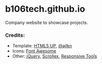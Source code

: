 # b106tech.github.io

Company website to showcase projects.

### Credits:

- Template: [HTML5 UP](html5up.net), [@ajlkn](https://github.com/ajlkn)
- Icons: [Font Awesome](fontawesome.io)
- Other: [jQuery](jquery.com), [Scrollex](github.com/ajlkn/jquery.scrollex), [Responsive Tools](github.com/ajlkn/responsive-tools)
